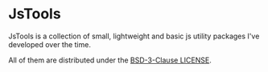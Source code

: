 # JsTools

JsTools is a collection of small, lightweight and basic js utility packages I've developed over the time.

All of them are distributed under the [BSD-3-Clause LICENSE](./LICENSE.md).
